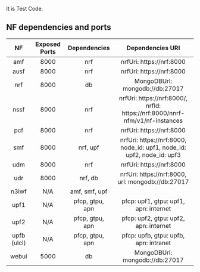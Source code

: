 It is Test Code.

## NF dependencies and ports

| NF | Exposed Ports | Dependencies | Dependencies URI |
|:-:|:-:|:-:|:-:|
| amf | 8000 | nrf | nrfUri: https://nrf:8000 |
| ausf | 8000 | nrf | nrfUri: https://nrf:8000 |
| nrf | 8000 | db | MongoDBUrl: mongodb://db:27017 |
| nssf | 8000 | nrf | nrfUri: https://nrf:8000/,<br/>nrfId: https://nrf:8000/nnrf-nfm/v1/nf-instances |
| pcf | 8000 | nrf | nrfUri: https://nrf:8000 |
| smf | 8000 | nrf, upf | nrfUri: https://nrf:8000,<br/>node_id: upf1, node_id: upf2, node_id: upf3 |
| udm | 8000 | nrf | nrfUri: https://nrf:8000 |
| udr | 8000 | nrf, db | nrfUri: https://nrf:8000,<br/>url: mongodb://db:27017 |
| n3iwf | N/A | amf, smf, upf |  |
| upf1 | N/A | pfcp, gtpu, apn | pfcp: upf1, gtpu: upf1, apn: internet |
| upf2 | N/A | pfcp, gtpu, apn | pfcp: upf2, gtpu: upf2, apn: internet |
| upfb (ulcl) | N/A | pfcp, gtpu, apn | pfcp: upfb, gtpu: upfb, apn: intranet |
| webui | 5000 | db | MongoDBUrl: mongodb://db:27017  |

